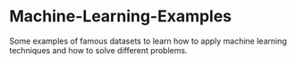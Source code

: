 # Machine-Learning-Examples

Some examples of famous datasets to learn how to apply machine learning techniques and how to solve different problems.
